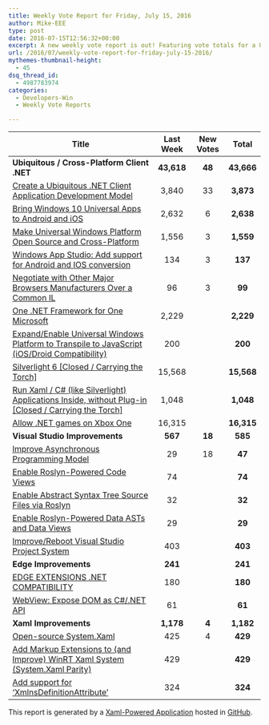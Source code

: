 ```yaml
---
title: Weekly Vote Report for Friday, July 15, 2016
author: Mike-EEE
type: post
date: 2016-07-15T12:56:32+00:00
excerpt: A new weekly vote report is out! Featuring vote totals for a Ubiquitous / Cross-Platform Client .NET (+48 New/43,666 Total), Visual Studio Improvements (+18 New/585 Total), Edge Improvements (+0 New/241 Total), and Xaml Improvements (+4 New/1,182 Total).
url: /2016/07/weekly-vote-report-for-friday-july-15-2016/
mythemes-thumbnail-height:
  - 45
dsq_thread_id:
  - 4987783974
categories:
  - Developers-Win
  - Weekly Vote Reports

---
```

| Title                                                                                                    | Last Week  |      <span class="new">New Votes</span>      |   Total    |
| -------------------------------------------------------------------------------------------------------- |:----------:|:--------------------------------------------:|:----------:|
| **Ubiquitous / Cross-Platform Client .NET**                                                              | **43,618** | <span class="new"><strong>48</strong></span> | **43,666** |
| [Create a Ubiquitous .NET Client Application Development Model][1]                                       |   3,840    |         <span class="new">33</span>          | **3,873**  |
| [Bring Windows 10 Universal Apps to Android and iOS][2]                                                  |   2,632    |          <span class="new">6</span>          | **2,638**  |
| [Make Universal Windows Platform Open Source and Cross-Platform][3]                                      |   1,556    |          <span class="new">3</span>          | **1,559**  |
| [Windows App Studio: Add support for Android and IOS conversion][4]                                      |    134     |          <span class="new">3</span>          |  **137**   |
| [Negotiate with Other Major Browsers Manufacturers Over a Common IL][5]                                  |     96     |          <span class="new">3</span>          |   **99**   |
| [One .NET Framework for One Microsoft][6]                                                                |   2,229    |          <span class="new"></span>           | **2,229**  |
| [Expand/Enable Universal Windows Platform to Transpile to JavaScript (iOS/Droid Compatibility)][7]       |    200     |          <span class="new"></span>           |  **200**   |
| [Silverlight 6 [Closed / Carrying the Torch]][8]                                                         |   15,568   |          <span class="new"></span>           | **15,568** |
| [Run Xaml / C# (like Silverlight) Applications Inside, without Plug-in [Closed / Carrying the Torch]][9] |   1,048    |          <span class="new"></span>           | **1,048**  |
| [Allow .NET games on Xbox One][10]                                                                       |   16,315   |          <span class="new"></span>           | **16,315** |
| **Visual Studio Improvements**                                                                           |  **567**   | <span class="new"><strong>18</strong></span> |  **585**   |
| [Improve Asynchronous Programming Model][11]                                                             |     29     |         <span class="new">18</span>          |   **47**   |
| [Enable Roslyn-Powered Code Views][12]                                                                   |     74     |          <span class="new"></span>           |   **74**   |
| [Enable Abstract Syntax Tree Source Files via Roslyn][13]                                                |     32     |          <span class="new"></span>           |   **32**   |
| [Enable Roslyn-Powered Data ASTs and Data Views][14]                                                     |     29     |          <span class="new"></span>           |   **29**   |
| [Improve/Reboot Visual Studio Project System][15]                                                        |    403     |          <span class="new"></span>           |  **403**   |
| **Edge Improvements**                                                                                    |  **241**   |  <span class="new"><strong></strong></span>  |  **241**   |
| [EDGE EXTENSIONS .NET COMPATIBILITY][16]                                                                 |    180     |          <span class="new"></span>           |  **180**   |
| [WebView: Expose DOM as C#/.NET API][17]                                                                 |     61     |          <span class="new"></span>           |   **61**   |
| **Xaml Improvements**                                                                                    | **1,178**  | <span class="new"><strong>4</strong></span>  | **1,182**  |
| [Open-source System.Xaml][18]                                                                            |    425     |          <span class="new">4</span>          |  **429**   |
| [Add Markup Extensions to (and Improve) WinRT Xaml System (System.Xaml Parity)][19]                      |    429     |          <span class="new"></span>           |  **429**   |
| [Add support for &#8216;XmlnsDefinitionAttribute&#8217;][20]                                             |    324     |          <span class="new"></span>           |  **324**   |

This report is generated by a [Xaml-Powered Application][21] hosted in [GitHub][22].

 [1]: http://visualstudio.uservoice.com/forums/121579-visual-studio/suggestions/10027638-create-a-ubiquitous-net-client-application-develo
 [2]: https://visualstudio.uservoice.com/forums/121579-visual-studio-2015/suggestions/8912350-bring-windows-10-universal-apps-to-android-and-ios
 [3]: https://wpdev.uservoice.com/forums/110705-dev-platform/suggestions/7989744-make-universal-windows-platform-open-source-and-cr
 [4]: https://wpdev.uservoice.com/forums/216486-windows-app-studio/suggestions/9550647-add-support-for-andriod-and-ios-conversion
 [5]: https://wpdev.uservoice.com/forums/257854-microsoft-edge-developer/suggestions/11392869-negociate-with-other-major-browsers-maufacturers-o
 [6]: http://visualstudio.uservoice.com/forums/121579-visual-studio-2015/suggestions/4249140-one-net-framework-for-one-microsoft
 [7]: https://wpdev.uservoice.com/forums/110705-dev-platform/suggestions/7897380-expand-enable-universal-windows-platform-to-transp
 [8]: http://visualstudio.uservoice.com/forums/121579-visual-studio/suggestions/3556619-silverlight-6
 [9]: https://wpdev.uservoice.com/forums/257854-microsoft-edge-developer/suggestions/8022150-run-xaml-c-like-silverlight-applications-ins
 [10]: https://visualstudio.uservoice.com/forums/121579-visual-studio-2015/suggestions/4233646-allow-net-games-on-xbox-one
 [11]: http://visualstudio.uservoice.com/forums/121579-visual-studio/suggestions/9126493-improve-asynchronous-programming-model
 [12]: http://visualstudio.uservoice.com/forums/121579-visual-studio/suggestions/10020390-enable-roslyn-powered-code-views
 [13]: http://visualstudio.uservoice.com/forums/121579-visual-studio-2015/suggestions/7066885-enable-abstract-syntax-tree-source-files-via-rosly
 [14]: http://visualstudio.uservoice.com/forums/121579-visual-studio/suggestions/10020525-enable-roslyn-powered-data-asts-and-data-views
 [15]: http://visualstudio.uservoice.com/forums/121579-visual-studio/suggestions/9347001-improve-reboot-visual-studio-project-system
 [16]: https://wpdev.uservoice.com/forums/257854-microsoft-edge-developer/suggestions/9467958-edge-extensions-net-compatibility
 [17]: https://wpdev.uservoice.com/forums/110705-dev-platform/suggestions/9126583-webview-expose-dom-as-c-net-api
 [18]: http://visualstudio.uservoice.com/forums/121579-visual-studio-2015/suggestions/11234259-open-source-system-xaml
 [19]: https://wpdev.uservoice.com/forums/110705-dev-platform/suggestions/7232264-add-markup-extensions-to-and-improve-winrt-xaml
 [20]: https://wpdev.uservoice.com/forums/110705-universal-windows-platform/suggestions/9523650-add-support-for-xmlnsdefinitionattribute
 [21]: https://imgflip.com/i/h6ho2
 [22]: https://github.com/DevelopersWin/VoteReporter